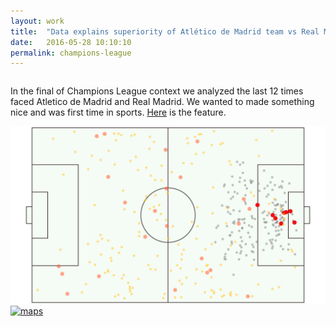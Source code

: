 ```yaml
---
layout: work
title:  "Data explains superiority of Atlético de Madrid team vs Real Madrid"
date:   2016-05-28 10:10:10
permalink: champions-league
---
```


<div class="row">
  <div class="twelve columns">
    <p>In the final of Champions League context we analyzed the last 12 times faced Atletico de Madrid and Real Madrid. We wanted to made something nice and was first time in sports. <a target="_blank" href="http://datos.elespanol.com/proyectos/datos-ultimos-partidos-real-madrid-atletico-de-madrid/">Here</a> is the feature.</p>
  </div>
  <div class="twelve columns">
  <a href="http://datos.elespanol.com/proyectos/datos-ultimos-partidos-real-madrid-atletico-de-madrid/"><img src="/img/football.jpg" class="img-responsive img" alt="front-page" style="width: 100%;"/></a>
  </div>
  <div class="twelve columns">
  <a href="http://datos.elespanol.com/proyectos/datos-ultimos-partidos-real-madrid-atletico-de-madrid/"><img src="/img/bar-chart.png" class="img-responsive img" alt="maps" style="width: 100%;"/></a>
  </div>
</div>
